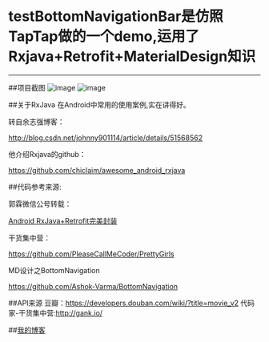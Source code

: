 # testBottomNavigationBar是仿照TapTap做的一个demo,运用了Rxjava+Retrofit+MaterialDesign知识
---------------------------------
##项目截图
![image](https://github.com/BLiYing/testBottomNavigationBar/Screenshot_01.png)
![image](https://github.com/BLiYing/testBottomNavigationBar/Screenshot_02.png)



##关于RxJava 在Android中常用的使用案例,实在讲得好。 

转自余志强博客：

http://blog.csdn.net/johnny901114/article/details/51568562

他介绍Rxjava的github：

https://github.com/chiclaim/awesome_android_rxjava

##代码参考来源: 


郭霖微信公号转载：

[Android RxJava+Retrofit完美封装](http://mp.weixin.qq.com/s/sM8tp7dmTinRK2-01a1uoQ)


干货集中营：

https://github.com/PleaseCallMeCoder/PrettyGirls


MD设计之BottomNavigation

https://github.com/Ashok-Varma/BottomNavigation

##API来源
豆瓣：https://developers.douban.com/wiki/?title=movie_v2
代码家-干货集中营:http://gank.io/

##[我的博客](http://blog.csdn.net/libeyond_/article/details/60351885)
